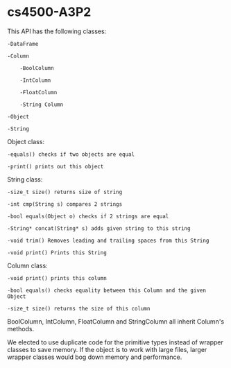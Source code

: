 # cs4500-A3P2

This API has the following classes:

    -DataFrame

    -Column

        -BoolColumn

        -IntColumn

        -FloatColumn

        -String Column

    -Object

    -String

Object class:

    -equals() checks if two objects are equal

    -print() prints out this object

String class:

    -size_t size() returns size of string

    -int cmp(String s) compares 2 strings

    -bool equals(Object o) checks if 2 strings are equal

    -String* concat(String* s) adds given string to this string

    -void trim() Removes leading and trailing spaces from this String

    -void print() Prints this String

Column class:

    -void print() prints this column

    -bool equals() checks equality between this Column and the given Object

    -size_t size() returns the size of this column

BoolColumn, IntColumn, FloatColumn and StringColumn all inherit Column's methods.

We elected to use duplicate code for the primitive types instead of wrapper classes to save memory. 
If the object is to work with large files, larger wrapper classes would bog down memory and performance.
